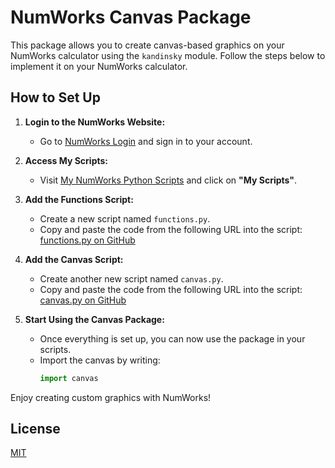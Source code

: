 # NumWorks Canvas Package

This package allows you to create canvas-based graphics on your NumWorks calculator using the `kandinsky` module. Follow the steps below to implement it on your NumWorks calculator.

## How to Set Up

1. **Login to the NumWorks Website:**
   - Go to [NumWorks Login](https://www.numworks.com) and sign in to your account.

2. **Access My Scripts:**
   - Visit [My NumWorks Python Scripts](https://my.numworks.com/python/) and click on **"My Scripts"**.

3. **Add the Functions Script:**
   - Create a new script named `functions.py`.
   - Copy and paste the code from the following URL into the script:  
     [functions.py on GitHub](https://github.com/striatp/NumWorksCanvas/blob/main/canvas/functions.py)

4. **Add the Canvas Script:**
   - Create another new script named `canvas.py`.
   - Copy and paste the code from the following URL into the script:  
     [canvas.py on GitHub](https://github.com/striatp/NumWorksCanvas/blob/main/canvas/canvas.py)

5. **Start Using the Canvas Package:**
   - Once everything is set up, you can now use the package in your scripts.
   - Import the canvas by writing:  
     ```python
     import canvas
     ```

Enjoy creating custom graphics with NumWorks!

## License
[MIT](LICENSE)
